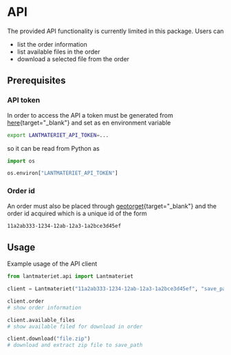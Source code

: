 # API

The provided API functionality is currently limited in this package.
Users can

- list the order information
- list available files in the order
- download a selected file from the order

## Prerequisites

### API token

In order to access the API a token must be generated from
[here](https://apimanager.lantmateriet.se){target="\_blank"} and
set as en environment variable

```bash
export LANTMATERIET_API_TOKEN=...
```

so it can be read from Python as

```python
import os

os.environ["LANTMATERIET_API_TOKEN"]
```

### Order id

An order must also be placed through
[geotorget](https://geotorget.lantmateriet.se){target="\_blank"}
and the order id acquired which is a unique id of the form

```bash
11a2ab333-1234-12ab-12a3-1a2bce3d45ef
```

## Usage

Example usage of the API client

```python
from lantmateriet.api import Lantmateriet

client = Lantmateriet("11a2ab333-1234-12ab-12a3-1a2bce3d45ef", "save_path")

client.order
# show order information

client.available_files
# show available filed for download in order

client.download("file.zip")
# download and extract zip file to save_path
```
